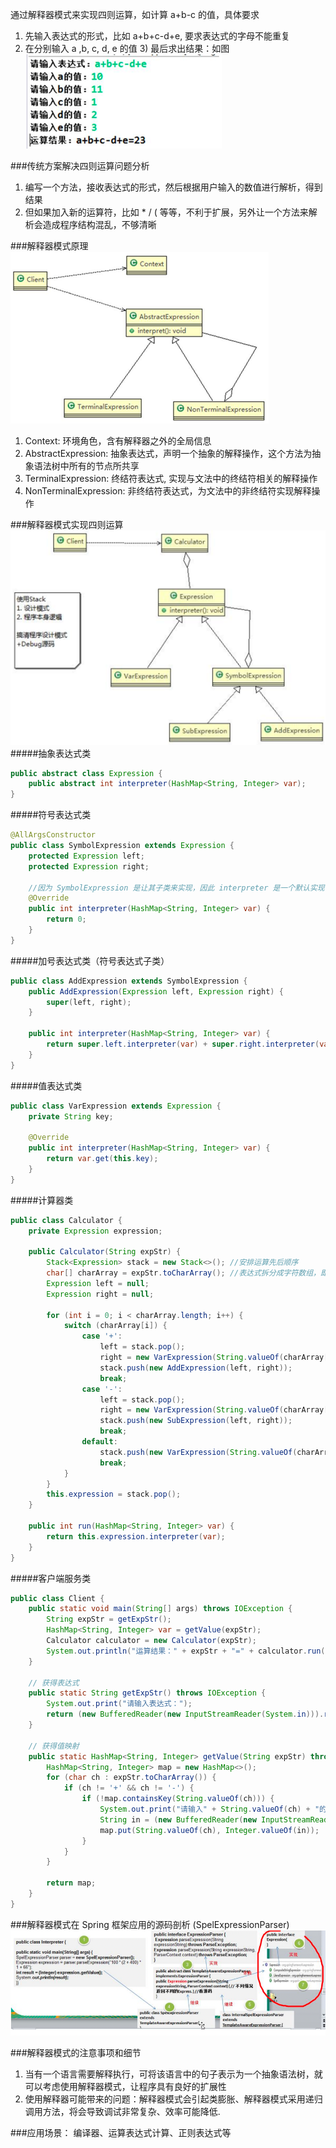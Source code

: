 通过解释器模式来实现四则运算，如计算 a+b-c 的值，具体要求 
1) 先输入表达式的形式，比如 a+b+c-d+e, 要求表达式的字母不能重复 
2) 在分别输入 a ,b, c, d, e 的值 3) 最后求出结果：如图
![](四则运算需求)

###传统方案解决四则运算问题分析
1) 编写一个方法，接收表达式的形式，然后根据用户输入的数值进行解析，得到结果 
2) 但如果加入新的运算符，比如 * / ( 等等，不利于扩展，另外让一个方法来解析会造成程序结构混乱，不够清晰

###解释器模式原理
![](解释器原理图.png)
1) Context: 环境角色，含有解释器之外的全局信息
2) AbstractExpression: 抽象表达式，声明一个抽象的解释操作，这个方法为抽象语法树中所有的节点所共享 
3) TerminalExpression: 终结符表达式, 实现与文法中的终结符相关的解释操作 
4) NonTerminalExpression: 非终结符表达式，为文法中的非终结符实现解释操作

###解释器模式实现四则运算
![](解释器模式实现四则运算.png)
#####抽象表达式类
```java
public abstract class Expression {
    public abstract int interpreter(HashMap<String, Integer> var);
}
```

#####符号表达式类
```java
@AllArgsConstructor
public class SymbolExpression extends Expression {
    protected Expression left;
    protected Expression right;

    //因为 SymbolExpression 是让其子类来实现，因此 interpreter 是一个默认实现
    @Override
    public int interpreter(HashMap<String, Integer> var) {
        return 0;
    }
}
```

#####加号表达式类（符号表达式子类）
```java
public class AddExpression extends SymbolExpression {
    public AddExpression(Expression left, Expression right) {
        super(left, right);
    }
    
    public int interpreter(HashMap<String, Integer> var) {
        return super.left.interpreter(var) + super.right.interpreter(var);
    }
}
```

#####值表达式类
```java
public class VarExpression extends Expression {
    private String key;

    @Override
    public int interpreter(HashMap<String, Integer> var) {
        return var.get(this.key);
    }
}
```

#####计算器类
```java
public class Calculator {
    private Expression expression;

    public Calculator(String expStr) {
        Stack<Expression> stack = new Stack<>(); //安排运算先后顺序
        char[] charArray = expStr.toCharArray(); //表达式拆分成字符数组，即[a, +, b]
        Expression left = null;
        Expression right = null;

        for (int i = 0; i < charArray.length; i++) {
            switch (charArray[i]) {
                case '+':
                    left = stack.pop(); 
                    right = new VarExpression(String.valueOf(charArray[++i]));
                    stack.push(new AddExpression(left, right)); 
                    break;
                case '-':
                    left = stack.pop();
                    right = new VarExpression(String.valueOf(charArray[++i]));
                    stack.push(new SubExpression(left, right));
                    break;
                default:
                    stack.push(new VarExpression(String.valueOf(charArray[i])));
                    break;
            }
        }
        this.expression = stack.pop();
    }

    public int run(HashMap<String, Integer> var) {
        return this.expression.interpreter(var);
    }
}
```

#####客户端服务类
```java
public class Client {
    public static void main(String[] args) throws IOException {
        String expStr = getExpStr(); 
        HashMap<String, Integer> var = getValue(expStr);
        Calculator calculator = new Calculator(expStr);
        System.out.println("运算结果：" + expStr + "=" + calculator.run(var));
    }

    // 获得表达式
    public static String getExpStr() throws IOException {
        System.out.print("请输入表达式：");
        return (new BufferedReader(new InputStreamReader(System.in))).readLine();
    }

    // 获得值映射
    public static HashMap<String, Integer> getValue(String expStr) throws IOException {
        HashMap<String, Integer> map = new HashMap<>();
        for (char ch : expStr.toCharArray()) {
            if (ch != '+' && ch != '-') {
                if (!map.containsKey(String.valueOf(ch))) {
                    System.out.print("请输入" + String.valueOf(ch) + "的值：");
                    String in = (new BufferedReader(new InputStreamReader(System.in))).readLine();
                    map.put(String.valueOf(ch), Integer.valueOf(in));
                }
            }
        }

        return map;
    }
}
```

###解释器模式在 Spring 框架应用的源码剖析 (SpelExpressionParser)
![img.png](SpelExpressionParser源码剖析.png)

###解释器模式的注意事项和细节 
1) 当有一个语言需要解释执行，可将该语言中的句子表示为一个抽象语法树，就可以考虑使用解释器模式，让程序具有良好的扩展性
2) 使用解释器可能带来的问题：解释器模式会引起类膨胀、解释器模式采用递归调用方法，将会导致调试非常复杂、效率可能降低.

###应用场景：
编译器、运算表达式计算、正则表达式等 
